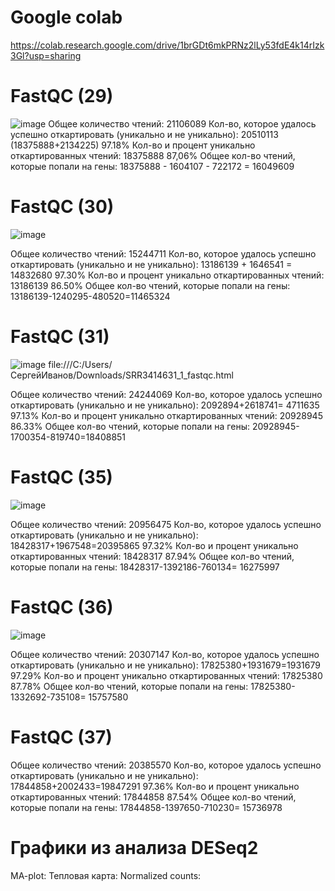 
# Google colab 
https://colab.research.google.com/drive/1brGDt6mkPRNz2lLy53fdE4k14rIzk3Gl?usp=sharing



# FastQC (29)
![image](https://user-images.githubusercontent.com/93247992/144588379-d784a523-ede4-48e2-80d6-41955e29b819.png)
Общее количество чтений: 21106089
Кол-во, которое удалось успешно откартировать (уникально и не уникально): 20510113 (18375888+2134225) 97.18%
Кол-во и процент уникально откартированных чтений: 18375888 87,06%
Общее кол-во чтений, которые попали на гены: 18375888 - 1604107 - 722172 = 16049609

# FastQC (30)
![image](https://user-images.githubusercontent.com/93247992/144602050-85fccc35-352e-42fb-90fc-942ff14e0a92.png)

Общее количество чтений: 15244711
Кол-во, которое удалось успешно откартировать (уникально и не уникально): 13186139 + 1646541 = 14832680 97.30%
Кол-во и процент уникально откартированных чтений: 13186139 86.50%
Общее кол-во чтений, которые попали на гены:  13186139-1240295-480520=11465324

# FastQC (31)
![image](https://user-images.githubusercontent.com/93247992/144605747-b91a6a81-fa23-4af0-b355-a1db29f81746.png)
file:///C:/Users/СергейИванов/Downloads/SRR3414631_1_fastqc.html

Общее количество чтений: 24244069
Кол-во, которое удалось успешно откартировать (уникально и не уникально): 2092894+2618741= 4711635 97.13%
Кол-во и процент уникально откартированных чтений: 20928945 86.33%
Общее кол-во чтений, которые попали на гены: 20928945-1700354-819740=18408851

# FastQC (35)
![image](https://user-images.githubusercontent.com/93247992/144615283-92e7b93a-b414-4c40-a346-16e247f80f93.png)


Общее количество чтений: 20956475
Кол-во, которое удалось успешно откартировать (уникально и не уникально): 18428317+1967548=20395865 97.32% 
Кол-во и процент уникально откартированных чтений: 18428317 87.94%
Общее кол-во чтений, которые попали на гены: 18428317-1392186-760134= 16275997 

# FastQC (36)
![image](https://user-images.githubusercontent.com/93247992/144622853-36288611-c3f7-44b3-b345-9555d7dd56d9.png)

Общее количество чтений: 20307147
Кол-во, которое удалось успешно откартировать (уникально и не уникально): 17825380+1931679=1931679 97.29%
Кол-во и процент уникально откартированных чтений:  17825380 87.78%
Общее кол-во чтений, которые попали на гены: 17825380-1332692-735108= 15757580

# FastQC (37)
Общее количество чтений: 20385570
Кол-во, которое удалось успешно откартировать (уникально и не уникально): 17844858+2002433=19847291 97.36%
Кол-во и процент уникально откартированных чтений:  17844858 87.54%
Общее кол-во чтений, которые попали на гены: 17844858-1397650-710230= 15736978

# Графики из анализа DESeq2
MA-plot:
Тепловая карта:
Normalized counts:
